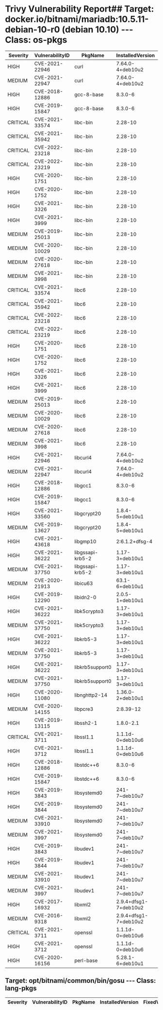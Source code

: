 # Trivy Vulnerability Report## Target: docker.io/bitnami/mariadb:10.5.11-debian-10-r0 (debian 10.10) --- Class: os-pkgs
|Severity|VulnerabilityID|PkgName|InstalledVersion|FixedVersion|
|--------|---------------|-------|----------------|------------|
|HIGH|CVE-2021-22946|curl|7.64.0-4+deb10u2||
|MEDIUM|CVE-2021-22947|curl|7.64.0-4+deb10u2||
|HIGH|CVE-2018-12886|gcc-8-base|8.3.0-6||
|HIGH|CVE-2019-15847|gcc-8-base|8.3.0-6||
|CRITICAL|CVE-2021-33574|libc-bin|2.28-10||
|CRITICAL|CVE-2021-35942|libc-bin|2.28-10||
|CRITICAL|CVE-2022-23218|libc-bin|2.28-10||
|CRITICAL|CVE-2022-23219|libc-bin|2.28-10||
|HIGH|CVE-2020-1751|libc-bin|2.28-10||
|HIGH|CVE-2020-1752|libc-bin|2.28-10||
|HIGH|CVE-2021-3326|libc-bin|2.28-10||
|HIGH|CVE-2021-3999|libc-bin|2.28-10||
|MEDIUM|CVE-2019-25013|libc-bin|2.28-10||
|MEDIUM|CVE-2020-10029|libc-bin|2.28-10||
|MEDIUM|CVE-2020-27618|libc-bin|2.28-10||
|MEDIUM|CVE-2021-3998|libc-bin|2.28-10||
|CRITICAL|CVE-2021-33574|libc6|2.28-10||
|CRITICAL|CVE-2021-35942|libc6|2.28-10||
|CRITICAL|CVE-2022-23218|libc6|2.28-10||
|CRITICAL|CVE-2022-23219|libc6|2.28-10||
|HIGH|CVE-2020-1751|libc6|2.28-10||
|HIGH|CVE-2020-1752|libc6|2.28-10||
|HIGH|CVE-2021-3326|libc6|2.28-10||
|HIGH|CVE-2021-3999|libc6|2.28-10||
|MEDIUM|CVE-2019-25013|libc6|2.28-10||
|MEDIUM|CVE-2020-10029|libc6|2.28-10||
|MEDIUM|CVE-2020-27618|libc6|2.28-10||
|MEDIUM|CVE-2021-3998|libc6|2.28-10||
|HIGH|CVE-2021-22946|libcurl4|7.64.0-4+deb10u2||
|MEDIUM|CVE-2021-22947|libcurl4|7.64.0-4+deb10u2||
|HIGH|CVE-2018-12886|libgcc1|8.3.0-6||
|HIGH|CVE-2019-15847|libgcc1|8.3.0-6||
|HIGH|CVE-2021-33560|libgcrypt20|1.8.4-5+deb10u1||
|MEDIUM|CVE-2019-13627|libgcrypt20|1.8.4-5+deb10u1||
|HIGH|CVE-2021-43618|libgmp10|2:6.1.2+dfsg-4||
|HIGH|CVE-2021-36222|libgssapi-krb5-2|1.17-3+deb10u1|1.17-3+deb10u2|
|MEDIUM|CVE-2021-37750|libgssapi-krb5-2|1.17-3+deb10u1|1.17-3+deb10u3|
|MEDIUM|CVE-2020-21913|libicu63|63.1-6+deb10u1|63.1-6+deb10u2|
|HIGH|CVE-2019-12290|libidn2-0|2.0.5-1+deb10u1||
|HIGH|CVE-2021-36222|libk5crypto3|1.17-3+deb10u1|1.17-3+deb10u2|
|MEDIUM|CVE-2021-37750|libk5crypto3|1.17-3+deb10u1|1.17-3+deb10u3|
|HIGH|CVE-2021-36222|libkrb5-3|1.17-3+deb10u1|1.17-3+deb10u2|
|MEDIUM|CVE-2021-37750|libkrb5-3|1.17-3+deb10u1|1.17-3+deb10u3|
|HIGH|CVE-2021-36222|libkrb5support0|1.17-3+deb10u1|1.17-3+deb10u2|
|MEDIUM|CVE-2021-37750|libkrb5support0|1.17-3+deb10u1|1.17-3+deb10u3|
|HIGH|CVE-2020-11080|libnghttp2-14|1.36.0-2+deb10u1||
|MEDIUM|CVE-2020-14155|libpcre3|2:8.39-12||
|HIGH|CVE-2019-13115|libssh2-1|1.8.0-2.1||
|CRITICAL|CVE-2021-3711|libssl1.1|1.1.1d-0+deb10u6|1.1.1d-0+deb10u7|
|HIGH|CVE-2021-3712|libssl1.1|1.1.1d-0+deb10u6|1.1.1d-0+deb10u7|
|HIGH|CVE-2018-12886|libstdc++6|8.3.0-6||
|HIGH|CVE-2019-15847|libstdc++6|8.3.0-6||
|HIGH|CVE-2019-3843|libsystemd0|241-7~deb10u7||
|HIGH|CVE-2019-3844|libsystemd0|241-7~deb10u7||
|MEDIUM|CVE-2021-33910|libsystemd0|241-7~deb10u7|241-7~deb10u8|
|MEDIUM|CVE-2021-3997|libsystemd0|241-7~deb10u7||
|HIGH|CVE-2019-3843|libudev1|241-7~deb10u7||
|HIGH|CVE-2019-3844|libudev1|241-7~deb10u7||
|MEDIUM|CVE-2021-33910|libudev1|241-7~deb10u7|241-7~deb10u8|
|MEDIUM|CVE-2021-3997|libudev1|241-7~deb10u7||
|HIGH|CVE-2017-16932|libxml2|2.9.4+dfsg1-7+deb10u2||
|MEDIUM|CVE-2016-9318|libxml2|2.9.4+dfsg1-7+deb10u2||
|CRITICAL|CVE-2021-3711|openssl|1.1.1d-0+deb10u6|1.1.1d-0+deb10u7|
|HIGH|CVE-2021-3712|openssl|1.1.1d-0+deb10u6|1.1.1d-0+deb10u7|
|HIGH|CVE-2020-16156|perl-base|5.28.1-6+deb10u1||


## Target: opt/bitnami/common/bin/gosu --- Class: lang-pkgs
|Severity|VulnerabilityID|PkgName|InstalledVersion|FixedVersion|
|--------|---------------|-------|----------------|------------|


